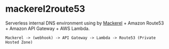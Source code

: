 mackerel2route53
================

Serverless internal DNS environment using by [Mackerel](https://mackerel.io) + Amazon Route53 + Amazon API Gateway + AWS Lambda.

```
Mackerel -> (webhook) -> API Gateway -> Lambda -> Route53 (Private Hosted Zone)
```
